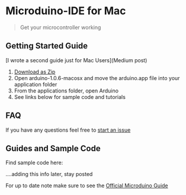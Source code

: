 Microduino-IDE for Mac
==============
> Get your microcontroller working

## Getting Started Guide
[I wrote a second guide just for Mac Users](Medium post)

1. [Download as Zip](https://github.com/KyleKing/Microduino-IDE/archive/master.zip)
2. Open arduino-1.0.6-macosx and move the arduino.app file into your application folder
3. From the applications folder, open Arduino
4. See links below for sample code and tutorials

## FAQ
If you have any questions feel free to [start an issue](https://github.com/KyleKing/Microduino-IDE/issues)

## Guides and Sample Code
Find sample code here:

....adding this info later, stay posted

For up to date note make sure to see the [Official Microduino Guide](https://www.microduino.cc/project/view?id=5482ba0248f8313548d82b8c)

